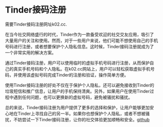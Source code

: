 # Tinder接码注册

需要Tinder接码注册网址k02.cc.

在当今社交网络盛行的时代，Tinder作为一款备受欢迎的社交交友应用，吸引了大量用户的关注和使用。然而，对于一些用户来说，他们可能不想使用自己的手机号码进行注册，或者想要保护个人隐私信息。这时候，Tinder接码注册就成为了一个非常实用的解决方案。

通过Tinder接码注册，用户可以使用临时的虚拟手机号码进行注册，从而保护自己的真实手机号码和个人隐私。在k02.cc网站上，用户可以轻松获取虚拟手机号码，并使用该虚拟号码完成Tinder的注册和验证，操作简单方便。

使用Tinder接码注册的好处不仅在于保护个人隐私，还可以避免接收到Tinder的垃圾短信和推广信息，让用户的手机保持清爽。另外，如果用户在使用Tinder过程中遇到任何问题，也可以更换新的虚拟号码，避免被骚扰和骚扰。

总的来说，Tinder接码注册为用户提供了更多的选择和保护，让用户能够更加安心地在Tinder上寻找自己的另一半。如果你也想保护个人隐私，或者不想被骚扰，不妨尝试一下Tinder接码注册，让你的社交体验更加顺畅和安全。[github](https://github.com)
